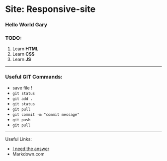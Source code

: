 # Site: Responsive-site

### Hello World Gary

### TODO:
1. Learn **HTML**
2. Learn **CSS**
3. Learn **JS**
----
### Useful GIT Commands:
- save file !
- `git status`
- `git add .`
- `git status`
- `git pull`
- `git commit -m "commit message"`
- `git push`
- `git pull` 

---
Useful Links:
- [I need the answer](https://www.google.com)
- Markdown.com